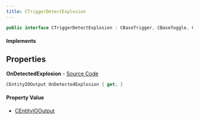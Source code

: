 ```yaml
---
title: CTriggerDetectExplosion
---
```


```csharp
public interface CTriggerDetectExplosion : CBaseTrigger, CBaseToggle, CBaseModelEntity, CBaseEntity, CEntityInstance, ISchemaClass<CEntityInstance>, ISchemaClass<CBaseEntity>, ISchemaClass<CBaseModelEntity>, ISchemaClass<CBaseToggle>, ISchemaClass<CBaseTrigger>, ISchemaClass<CTriggerDetectExplosion>, ISchemaField, ISchemaClass, INativeHandle
```

#### Implements

## Properties

**OnDetectedExplosion** - [Source Code](https://github.com/swiftly-solution/swiftlys2/blob/main/managed/src/SwiftlyS2.Generated/Schemas/Interfaces/CTriggerDetectExplosion.cs#L16)

```csharp
CEntityIOOutput OnDetectedExplosion { get; }
```

#### Property Value

- [CEntityIOOutput](/docs/api/shared/schemadefinitions/centityiooutput)

